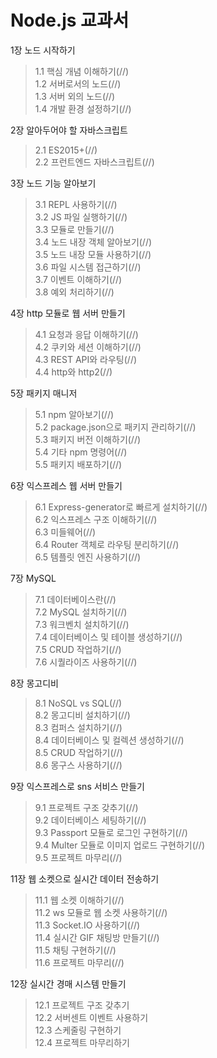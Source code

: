 # Node.js 교과서

1장 노드 시작하기   
  >1.1 핵심 개념 이해하기(//)   
  1.2 서버로서의 노드(//)   
  1.3 서버 외의 노드(//)   
  1.4 개발 환경 설정하기(//)   

2장 알아두어야 할 자바스크립트   
  >2.1 ES2015+(//)   
  2.2 프런트엔드 자바스크립트(//)   

3장 노드 기능 알아보기   
  >3.1 REPL 사용하기(//)   
  3.2 JS 파일 실행하기(//)   
  3.3 모듈로 만들기(//)   
  3.4 노드 내장 객체 알아보기(//)   
  3.5 노드 내장 모듈 사용하기(//)   
  3.6 파일 시스템 접근하기(//)   
  3.7 이벤트 이해하기(//)   
  3.8 예외 처리하기(//)   

4장 http 모듈로 웹 서버 만들기   
  >4.1 요청과 응답 이해하기(//)   
  4.2 쿠키와 세션 이해하기(//)   
  4.3 REST API와 라우팅(//)   
  4.4 http와 http2(//)   
  
5장 패키지 매니저   
  >5.1 npm 알아보기(//)   
  5.2 package.json으로 패키지 관리하기(//)   
  5.3 패키지 버전 이해하기(//)   
  5.4 기타 npm 명령어(//)   
  5.5 패키지 배포하기(//)   

6장 익스프레스 웹 서버 만들기   
  >6.1 Express-generator로 빠르게 설치하기(//)   
  6.2 익스프레스 구조 이해하기(//)   
  6.3 미들웨어(//)   
  6.4 Router 객체로 라우팅 분리하기(//)   
  6.5 템플릿 엔진 사용하기(//)   
  
7장 MySQL   
  >7.1 데이터베이스란(//)   
  7.2 MySQL 설치하기(//)   
  7.3 워크벤치 설치하기(//)   
  7.4 데이터베이스 및 테이블 생성하기(//)   
  7.5 CRUD 작업하기(//)   
  7.6 시퀄라이즈 사용하기(//)   

8장 몽고디비   
  >8.1 NoSQL vs SQL(//)   
  8.2 몽고디비 설치하기(//)   
  8.3 컴퍼스 설치하기(//)   
  8.4 데이터베이스 및 컬렉션 생성하기(//)   
  8.5 CRUD 작업하기(//)   
  8.6 몽구스 사용하기(//)   
  
9장 익스프레스로 sns 서비스 만들기      
  >9.1 프로젝트 구조 갖추기(//)   
  9.2 데이터베이스 세팅하기(//)   
  9.3 Passport 모듈로 로그인 구현하기(//)   
  9.4 Multer 모듈로 이미지 업로드 구현하기(//)   
  9.5 프로젝트 마무리(//)   

11장 웹 소켓으로 실시간 데이터 전송하기   
  >11.1 웹 소켓 이해하기(//)   
  11.2 ws 모듈로 웹 소켓 사용하기(//)      
  11.3 Socket.IO 사용하기(//)   
  11.4 실시간 GIF 채팅방 만들기(//)   
  11.5 채팅 구현하기(//)   
  11.6 프로젝트 마무리(//)
  
12장 실시간 경매 시스템 만들기   
  >12.1 프로젝트 구조 갖추기   
  12.2 서버센트 이벤트 사용하기   
  12.3 스케줄링 구현하기   
  12.4 프로젝트 마무리하기   
